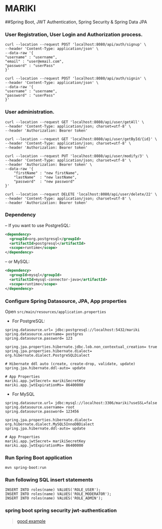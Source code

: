 # MARIKI 
##Spring Boot, JWT Authentication, Spring Security & Spring Data JPA

### User Registration, User Login and Authorization process.
```
curl --location --request POST 'localhost:8080/api/auth/signup' \
--header 'Content-Type: application/json' \
--data-raw '{
"username" : "username",
"email" : "user@email.com",
"password" : "userPass"
}'
```

```
curl --location --request POST 'localhost:8080/api/auth/signin' \
--header 'Content-Type: application/json' \
--data-raw '{
"username" : "username",
"password" : "userPass"
}'
```

### User administration.
```
curl --location --request GET 'localhost:8080/api/user/getAll' \
--header 'Content-Type: application/json; charset=utf-8' \
--header 'Authorization: Bearer token'
```

```
curl --location --request GET 'localhost:8080/api/user/getById/{id}' \
--header 'Content-Type: application/json; charset=utf-8' \
--header 'Authorization: Bearer token'
```

```
curl --location --request PUT 'localhost:8080/api/user/modify/3' \
--header 'Content-Type: application/json; charset=utf-8' \
--header 'Authorization: Bearer token' \
--data-raw '{
    "firstName" : "new firstName",
    "lastName"  : "new lastName",
    "password"  : "new password"
}'
```

```
curl --location --request DELETE 'localhost:8080/api/user/delete/22' \
--header 'Content-Type: application/json; charset=utf-8' \
--header 'Authorization: Bearer token'
```


### Dependency
– If you want to use PostgreSQL:
```xml
<dependency>
  <groupId>org.postgresql</groupId>
  <artifactId>postgresql</artifactId>
  <scope>runtime</scope>
</dependency>
```
– or MySQL:
```xml
<dependency>
  <groupId>mysql</groupId>
  <artifactId>mysql-connector-java</artifactId>
  <scope>runtime</scope>
</dependency>
```
### Configure Spring Datasource, JPA, App properties
Open `src/main/resources/application.properties`
- For PostgreSQL:
```
spring.datasource.url= jdbc:postgresql://localhost:5432/mariki
spring.datasource.username= postgres
spring.datasource.password= 123

spring.jpa.properties.hibernate.jdbc.lob.non_contextual_creation= true
spring.jpa.properties.hibernate.dialect= org.hibernate.dialect.PostgreSQLDialect

# Hibernate ddl auto (create, create-drop, validate, update)
spring.jpa.hibernate.ddl-auto= update

# App Properties
mariki.app.jwtSecret= marikiSecretKey
mariki.app.jwtExpirationMs= 86400000
```
- For MySQL
```
spring.datasource.url= jdbc:mysql://localhost:3306/mariki?useSSL=false
spring.datasource.username= root
spring.datasource.password= 123456

spring.jpa.properties.hibernate.dialect= org.hibernate.dialect.MySQL5InnoDBDialect
spring.jpa.hibernate.ddl-auto= update

# App Properties
mariki.app.jwtSecret= marikiSecretKey
mariki.app.jwtExpirationMs= 86400000
```
### Run Spring Boot application
```
mvn spring-boot:run
```

### Run following SQL insert statements
```
INSERT INTO roles(name) VALUES('ROLE_USER');
INSERT INTO roles(name) VALUES('ROLE_MODERATOR');
INSERT INTO roles(name) VALUES('ROLE_ADMIN');
```





### spring boot spring security jwt-authentication

> [good example](https://github.com/bezkoder/spring-boot-spring-security-jwt-authentication)
